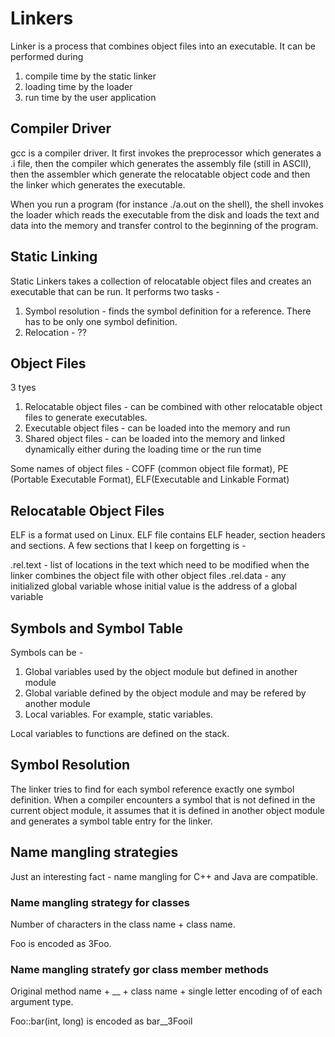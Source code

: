 # Linkers

Linker is a process that combines object files into an executable. It can be performed during

1. compile time by the static linker
2. loading time by the loader
3. run time by the user application

## Compiler Driver

gcc is a compiler driver. It first invokes the preprocessor which generates a .i file, then the compiler which generates the assembly file (still in ASCII), then the assembler which generate the relocatable object code and then the linker which generates the executable.

When you run a program (for instance ./a.out on the shell), the shell invokes the loader which reads the executable from the disk and loads the text and data into the memory and transfer control to the beginning of the program.

## Static Linking

Static Linkers takes a collection of relocatable object files and creates an executable that can be run. It performs two tasks -

1. Symbol resolution - finds the symbol definition for a reference. There has to be only one symbol definition.
2. Relocation - ??

## Object Files

3 tyes
1. Relocatable object files - can be combined with other relocatable object files to generate executables.
2. Executable object files - can be loaded into the memory and run
3. Shared object files - can be loaded into the memory and linked dynamically either during the loading time or the run time

Some names of object files - COFF (common object file format), PE (Portable Executable Format), ELF(Executable and Linkable Format)

## Relocatable Object Files
ELF is a format used on Linux. ELF file contains ELF header, section headers and sections. A few sections that I keep on forgetting is -

.rel.text - list of locations in the text which need to be modified when the linker combines the object file with other object files
.rel.data - any initialized global variable whose initial value  is the address of a global variable

## Symbols and Symbol Table

Symbols can be -
1. Global variables used by the object module but defined in another module
2. Global variable defined by the object module and may be refered by another module
3. Local variables. For example, static variables.

Local variables to functions are defined on the stack.

## Symbol Resolution

The linker tries to find for each symbol reference exactly one symbol definition. When a compiler encounters a symbol that is not defined in the current object module, it assumes that it is defined in another object module and generates a symbol table entry for the linker.

## Name mangling strategies

Just an interesting fact - name mangling for C++ and Java are compatible.

### Name mangling strategy for classes
Number of characters in the class name + class name.

Foo is encoded as 3Foo.

### Name mangling stratefy gor class member methods
Original method name + __ + class name + single letter encoding of of each argument type.

Foo::bar(int, long) is encoded as bar__3Fooil